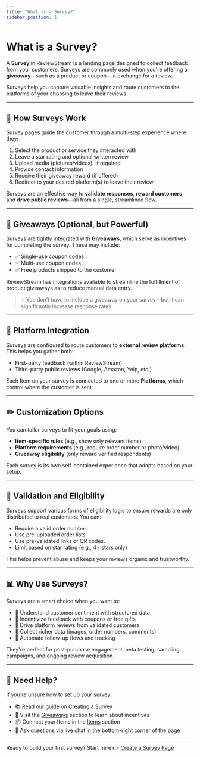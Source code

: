 ```yaml
---
title: "What is a Survey?"
sidebar_position: 1
---
```


# What is a Survey?

A **Survey** in ReviewStream is a landing page designed to collect feedback from your customers. Surveys are commonly used when you're offering a **giveaway**—such as a product or coupon—in exchange for a review.

Surveys help you capture valuable insights and route customers to the platforms of your choosing to leave their reviews.

---

## 🧩 How Surveys Work

Survey pages guide the customer through a multi-step experience where they:

1. Select the product or service they interacted with
2. Leave a star rating and optional written review
3. Upload media (pictures/videos), if required
4. Provide contact information
5. Receive their giveaway reward (if offered)
6. Redirect to your desired platform(s) to leave their review

Surveys are an effective way to **validate responses**, **reward customers**, and **drive public reviews**—all from a single, streamlined flow.

---

## 🎁 Giveaways (Optional, but Powerful)

Surveys are tightly integrated with **Giveaways**, which serve as incentives for completing the survey. These may include:

-   ✅ Single-use coupon codes
-   ✅ Multi-use coupon codes
-   ✅ Free products shipped to the customer

ReviewStream has integrations available to streamline the fulfillment of product giveaways as to reduce manual data entry.

> 💡 You don’t _have_ to include a giveaway on your survey—but it can significantly increase response rates.

---

## 🔗 Platform Integration

Surveys are configured to route customers to **external review platforms**. This helps you gather both:

-   First-party feedback (within ReviewStream)
-   Third-party public reviews (Google, Amazon, Yelp, etc.)

Each Item on your survey is connected to one or more **Platforms**, which control where the customer is sent.

---

## ✏️ Customization Options

You can tailor surveys to fit your goals using:

-   **Item-specific rules** (e.g., show only relevant items)
-   **Platform requirements** (e.g., require order number or photo/video)
-   **Giveaway eligibility** (only reward verified respondents)

Each survey is its own self-contained experience that adapts based on your setup.

---

## 🔐 Validation and Eligibility

Surveys support various forms of eligibility logic to ensure rewards are only distributed to real customers. You can:

-   Require a valid order number
-   Use pre-uploaded order lists
-   Use pre-validated links or QR codes.
-   Limit based on star rating (e.g., 4+ stars only)

This helps prevent abuse and keeps your reviews organic and trustworthy.

---

## 📊 Why Use Surveys?

Surveys are a smart choice when you want to:

-   🧠 Understand customer sentiment with structured data
-   🚀 Incentivize feedback with coupons or free gifts
-   🔗 Drive platform reviews from validated customers
-   🔎 Collect richer data (images, order numbers, comments)
-   🔄 Automate follow-up flows and tracking

They're perfect for post-purchase engagement, beta testing, sampling campaigns, and ongoing review acquisition.

---

## 🙋 Need Help?

If you're unsure how to set up your survey:

-   📚 Read our guide on [Creating a Survey](./survey)
-   🧩 Visit the [Giveaways](../giveaways/what) section to learn about incentives
-   📦 Connect your Items in the [Items](../items/what) section
-   💬 Ask questions via live chat in the bottom-right corner of the page

---

Ready to build your first survey? Start here 👉 [Create a Survey Page](../landingpages/survey)
